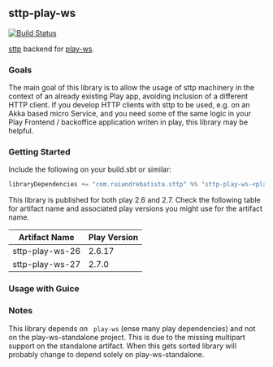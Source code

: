 ## sttp-play-ws ##

[![Build Status](https://travis-ci.org/ragb/sttp-play-ws.svg?branch=master)](https://travis-ci.org/ragb/sttp-play-ws)

[sttp][sttp] backend for [play-ws][playws].

### Goals ###

The main goal of this library is to allow the usage of sttp machinery in the context of an already existing Play app, avoiding inclusion of a different HTTP client.
If you develop HTTP clients with sttp to be used, e.g. on an Akka based micro Service, and you need some of the same logic in your Play Frontend / backoffice application writen in play, this library may be helpful.


### Getting Started ###
 
 Include the following on your build.sbt or similar:
 
 
```scala
libraryDependencies += "com.ruiandrebatista.sttp" %% "sttp-play-ws-<playVersion>" % "0.1.0"
```

This library is published for both play 2.6 and 2.7.
Check the following table for artifact name and associated play versions you might use for the artifact name.

| Artifact Name   | Play Version |
|-----------------|--------------|
| sttp-play-ws-26 | 2.6.17       |
| sttp-play-ws-27 | 2.7.0             |

### Usage with Guice ###




### Notes ###

This library depends on `
play-ws` (ense many play dependencies) and not on the play-ws-standalone project. This is due to the missing multipart support on the standalone artifact.
When this gets sorted library will probably change to depend solely on play-ws-standalone.






[sttp]: https://github.com/softwaremill/sttp
[playws]: https://github.com/playframework/play-ws

